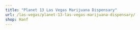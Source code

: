 ```yaml
---
title: "Planet 13 Las Vegas Marijuana Dispensary"
url: /las-vegas/planet-13-las-vegas-marijuana-dispensary/
shop: Hanf
---
```

